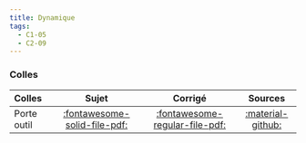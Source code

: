 ```yaml
---
title: Dynamique 
tags:
  - C1-05
  - C2-09
---
```





### Colles 
 
| Colles | Sujet | Corrigé | Sources  | 
| :-------------- | :---: | :-----: | :------: | 
| Porte outil | [:fontawesome-solid-file-pdf:](https://github.com/xpessoles/ALL_PDF/raw/main/PDF/Cy_04_02_Colle_01_PorteOutil_Sujet.pdf) | [:fontawesome-regular-file-pdf:](https://github.com/xpessoles/ALL_PDF/raw/main/PDF/Cy_04_02_Colle_01_PorteOutil_Corrige.pdf) | [:material-github:](https://github.com/xpessoles/PSI_Cy_04_ModelisationDynamique/tree/main/Chapitre_02_TorseursCinetiquesDynamiques/Cy_04_02_Colle_01_PorteOutil) | 


